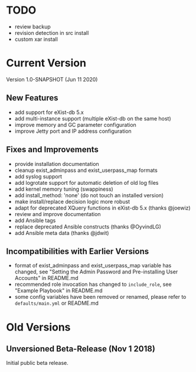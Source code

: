 # TODO

* review backup
* revision detection in src install
* custom xar install

# Current Version

Version 1.0-SNAPSHOT (Jun 11 2020)

## New Features

* add support for eXist-db 5.x
* add multi-instance support (multiple eXist-db on the same host)
* improve memory and GC parameter configuration
* improve Jetty port and IP address configuration

## Fixes and Improvements

* provide installation documentation
* cleanup exist_adminpass and exist_userpass_map formats
* add syslog support
* add logrotate support for automatic deletion of old log files
* add kernel memory tuning (swappiness)
* add install_method: 'none' (do not touch an installed version)
* make install/replace decision logic more robust
* adapt for deprecated XQuery functions in eXist-db 5.x (thanks @joewiz)
* review and improve documentation
* add Ansible tags
* replace deprecated Ansible constructs (thanks @OyvindLG)
* add Ansible meta data (thanks @jdwit)

## Incompatibilities with Earlier Versions

* format of exist_adminpass and exist_userpass_map variable has changed, see "Setting the Admin Password and Pre-installing User Accounts" in README.md
* recommended role invocation has changed to `include_role`, see "Example Playbook" in README.md
* some config variables have been removed or renamed, please refer to `defaults/main.yml` or README.md

# Old Versions

## Unversioned Beta-Release (Nov 1 2018)

Initial public beta release.
